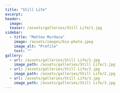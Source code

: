 ```yaml
---
title: "Still Life"
excerpt:
header:
  image:
  teaser: /assets/galleries/Still Life/1.jpg
sidebar:
  - title: "Matteo Murdaca"
    image: /assets/images/bio-photo.jpeg
    image_alt: "Profile"
    text: ""
gallery:
  - url: /assets/galleries/Still Life/1.jpg
    image_path: /assets/galleries/Still Life/1.jpg
  - url: /assets/galleries/Still Life/2.jpg
    image_path: /assets/galleries/Still Life/2.jpg
  - url: /assets/galleries/Still Life/3.jpg
    image_path: /assets/galleries/Still Life/3.jpg
---
```

